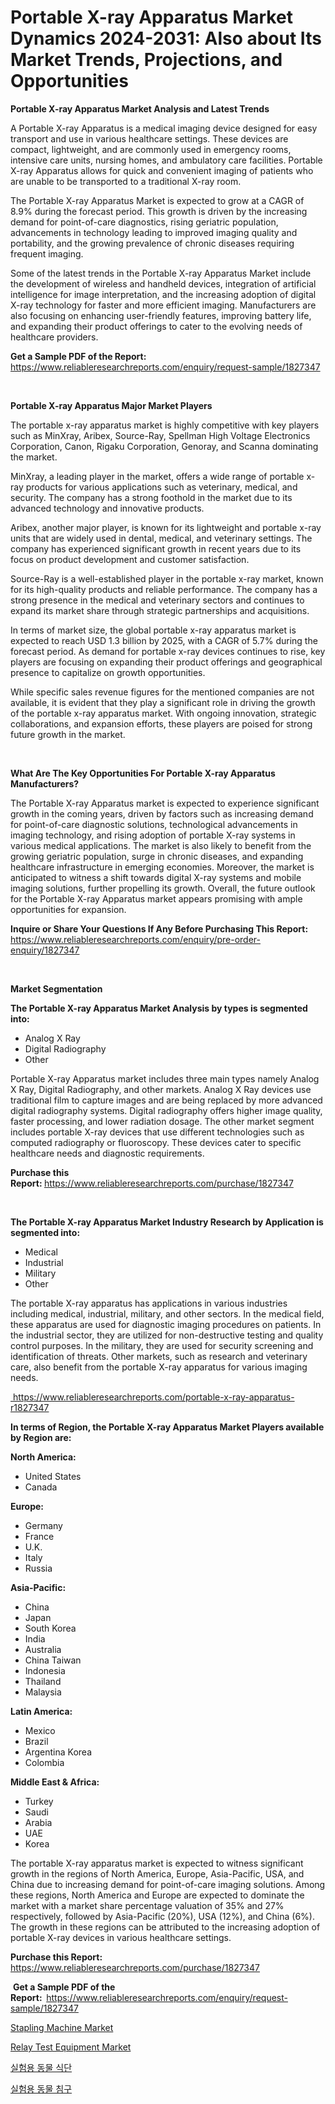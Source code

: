 <p><h1>Portable X-ray Apparatus Market Dynamics 2024-2031: Also about Its Market Trends, Projections, and Opportunities</h1></p><p><strong>Portable X-ray Apparatus Market Analysis and Latest Trends</strong></p>
<p><p>A Portable X-ray Apparatus is a medical imaging device designed for easy transport and use in various healthcare settings. These devices are compact, lightweight, and are commonly used in emergency rooms, intensive care units, nursing homes, and ambulatory care facilities. Portable X-ray Apparatus allows for quick and convenient imaging of patients who are unable to be transported to a traditional X-ray room.</p><p>The Portable X-ray Apparatus Market is expected to grow at a CAGR of 8.9% during the forecast period. This growth is driven by the increasing demand for point-of-care diagnostics, rising geriatric population, advancements in technology leading to improved imaging quality and portability, and the growing prevalence of chronic diseases requiring frequent imaging.</p><p>Some of the latest trends in the Portable X-ray Apparatus Market include the development of wireless and handheld devices, integration of artificial intelligence for image interpretation, and the increasing adoption of digital X-ray technology for faster and more efficient imaging. Manufacturers are also focusing on enhancing user-friendly features, improving battery life, and expanding their product offerings to cater to the evolving needs of healthcare providers.</p></p>
<p><strong>Get a Sample PDF of the Report:&nbsp;</strong> <a href="https://www.reliableresearchreports.com/enquiry/request-sample/1827347">https://www.reliableresearchreports.com/enquiry/request-sample/1827347</a></p>
<p>&nbsp;</p>
<p><strong>Portable X-ray Apparatus Major Market Players</strong></p>
<p><p>The portable x-ray apparatus market is highly competitive with key players such as MinXray, Aribex, Source-Ray, Spellman High Voltage Electronics Corporation, Canon, Rigaku Corporation, Genoray, and Scanna dominating the market. </p><p>MinXray, a leading player in the market, offers a wide range of portable x-ray products for various applications such as veterinary, medical, and security. The company has a strong foothold in the market due to its advanced technology and innovative products. </p><p>Aribex, another major player, is known for its lightweight and portable x-ray units that are widely used in dental, medical, and veterinary settings. The company has experienced significant growth in recent years due to its focus on product development and customer satisfaction.</p><p>Source-Ray is a well-established player in the portable x-ray market, known for its high-quality products and reliable performance. The company has a strong presence in the medical and veterinary sectors and continues to expand its market share through strategic partnerships and acquisitions.</p><p>In terms of market size, the global portable x-ray apparatus market is expected to reach USD 1.3 billion by 2025, with a CAGR of 5.7% during the forecast period. As demand for portable x-ray devices continues to rise, key players are focusing on expanding their product offerings and geographical presence to capitalize on growth opportunities.</p><p>While specific sales revenue figures for the mentioned companies are not available, it is evident that they play a significant role in driving the growth of the portable x-ray apparatus market. With ongoing innovation, strategic collaborations, and expansion efforts, these players are poised for strong future growth in the market.</p></p>
<p>&nbsp;</p>
<p><strong>What Are The Key Opportunities For Portable X-ray Apparatus Manufacturers?</strong></p>
<p><p>The Portable X-ray Apparatus market is expected to experience significant growth in the coming years, driven by factors such as increasing demand for point-of-care diagnostic solutions, technological advancements in imaging technology, and rising adoption of portable X-ray systems in various medical applications. The market is also likely to benefit from the growing geriatric population, surge in chronic diseases, and expanding healthcare infrastructure in emerging economies. Moreover, the market is anticipated to witness a shift towards digital X-ray systems and mobile imaging solutions, further propelling its growth. Overall, the future outlook for the Portable X-ray Apparatus market appears promising with ample opportunities for expansion.</p></p>
<p><strong>Inquire or Share Your Questions If Any Before Purchasing This Report:</strong> <a href="https://www.reliableresearchreports.com/enquiry/pre-order-enquiry/1827347">https://www.reliableresearchreports.com/enquiry/pre-order-enquiry/1827347</a></p>
<p>&nbsp;</p>
<p><strong>Market Segmentation</strong></p>
<p><strong>The Portable X-ray Apparatus Market Analysis by types is segmented into:</strong></p>
<p><ul><li>Analog X Ray</li><li>Digital Radiography</li><li>Other</li></ul></p>
<p><p>Portable X-ray Apparatus market includes three main types namely Analog X Ray, Digital Radiography, and other markets. Analog X Ray devices use traditional film to capture images and are being replaced by more advanced digital radiography systems. Digital radiography offers higher image quality, faster processing, and lower radiation dosage. The other market segment includes portable X-ray devices that use different technologies such as computed radiography or fluoroscopy. These devices cater to specific healthcare needs and diagnostic requirements.</p></p>
<p><strong>Purchase this Report:&nbsp;</strong><a href="https://www.reliableresearchreports.com/purchase/1827347">https://www.reliableresearchreports.com/purchase/1827347</a></p>
<p>&nbsp;</p>
<p><strong>The Portable X-ray Apparatus Market Industry Research by Application is segmented into:</strong></p>
<p><ul><li>Medical</li><li>Industrial</li><li>Military</li><li>Other</li></ul></p>
<p><p>The portable X-ray apparatus has applications in various industries including medical, industrial, military, and other sectors. In the medical field, these apparatus are used for diagnostic imaging procedures on patients. In the industrial sector, they are utilized for non-destructive testing and quality control purposes. In the military, they are used for security screening and identification of threats. Other markets, such as research and veterinary care, also benefit from the portable X-ray apparatus for various imaging needs.</p></p>
<p><a href="https://www.reliableresearchreports.com/portable-x-ray-apparatus-r1827347">&nbsp;https://www.reliableresearchreports.com/portable-x-ray-apparatus-r1827347</a></p>
<p><strong>In terms of Region, the Portable X-ray Apparatus Market Players available by Region are:</strong></p>
<p>
    <p> <strong> North America: </strong>
        <ul>
            <li>United States</li>
            <li>Canada</li>
        </ul>
        </p> 
    <p> <strong> Europe: </strong>
        <ul>
            <li>Germany</li>
            <li>France</li>
            <li>U.K.</li>
            <li>Italy</li>
            <li>Russia</li>
        </ul>
        </p> 
    <p> <strong> Asia-Pacific: </strong>
        <ul>
            <li>China</li>
            <li>Japan</li>
            <li>South Korea</li>
            <li>India</li>
            <li>Australia</li>
            <li>China Taiwan</li>
            <li>Indonesia</li>
            <li>Thailand</li>
            <li>Malaysia</li>
        </ul>
        </p> 
    <p> <strong> Latin America: </strong>
        <ul>
            <li>Mexico</li>
            <li>Brazil</li>
            <li>Argentina Korea</li>
            <li>Colombia</li>
        </ul>
        </p> 
    <p> <strong> Middle East & Africa: </strong>
        <ul>
            <li>Turkey</li>
            <li>Saudi</li>
            <li>Arabia</li>
            <li>UAE</li>
            <li>Korea</li>
        </ul>
    </p>
    </p>
<p><p>The portable X-ray apparatus market is expected to witness significant growth in the regions of North America, Europe, Asia-Pacific, USA, and China due to increasing demand for point-of-care imaging solutions. Among these regions, North America and Europe are expected to dominate the market with a market share percentage valuation of 35% and 27% respectively, followed by Asia-Pacific (20%), USA (12%), and China (6%). The growth in these regions can be attributed to the increasing adoption of portable X-ray devices in various healthcare settings.</p></p>
<p><strong>Purchase this Report: </strong><a href="https://www.reliableresearchreports.com/purchase/1827347">https://www.reliableresearchreports.com/purchase/1827347</a></p>
<p>&nbsp;<strong>Get a Sample PDF of the Report:&nbsp;&nbsp;</strong><a href="https://www.reliableresearchreports.com/enquiry/request-sample/1827347">https://www.reliableresearchreports.com/enquiry/request-sample/1827347</a></p>
<p><strong></strong></p>
<p><p><a href="https://github.com/rionkhanvai01/Market-Research-Report-List-1/blob/main/stapling-machine-market.md">Stapling Machine Market</a></p><p><a href="https://github.com/nandosuryapratama/Market-Research-Report-List-1/blob/main/relay-test-equipment-market.md">Relay Test Equipment Market</a></p><p><a href="https://github.com/mduzzalmduzzal601/Market-Research-Report-List-1/blob/main/6611499175927.md">실험용 동물 식단</a></p><p><a href="https://github.com/tukangkrupk/Market-Research-Report-List-1/blob/main/2845692175928.md">실험용 동물 침구</a></p></p>